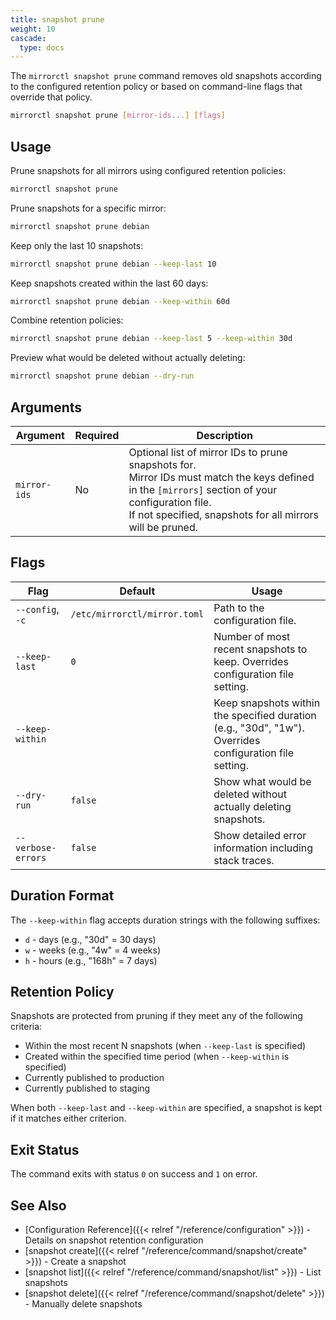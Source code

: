 ```yaml
---
title: snapshot prune
weight: 10
cascade:
  type: docs
---
```


The `mirrorctl snapshot prune` command removes old snapshots according to the configured retention
policy or based on command-line flags that override that policy.

```bash
mirrorctl snapshot prune [mirror-ids...] [flags]
```

## Usage

Prune snapshots for all mirrors using configured retention policies:
```bash
mirrorctl snapshot prune
```

Prune snapshots for a specific mirror:
```bash
mirrorctl snapshot prune debian
```

Keep only the last 10 snapshots:
```bash
mirrorctl snapshot prune debian --keep-last 10
```

Keep snapshots created within the last 60 days:
```bash
mirrorctl snapshot prune debian --keep-within 60d
```

Combine retention policies:
```bash
mirrorctl snapshot prune debian --keep-last 5 --keep-within 30d
```

Preview what would be deleted without actually deleting:
```bash
mirrorctl snapshot prune debian --dry-run
```

## Arguments

| Argument | Required | Description |
|------|---------|-------|
| `mirror-ids` | No | Optional list of mirror IDs to prune snapshots for. <br/> Mirror IDs must match the keys defined in the `[mirrors]` section of your configuration file. <br/> If not specified, snapshots for all mirrors will be pruned. |

## Flags

| Flag | Default | Usage |
|------|---------|-------|
| `--config`, `-c` | `/etc/mirrorctl/mirror.toml` | Path to the configuration file. |
| `--keep-last` | `0` | Number of most recent snapshots to keep. Overrides configuration file setting. |
| `--keep-within` | | Keep snapshots within the specified duration (e.g., "30d", "1w"). Overrides configuration file setting. |
| `--dry-run` | `false` | Show what would be deleted without actually deleting snapshots. |
| `--verbose-errors` | `false` | Show detailed error information including stack traces. |

## Duration Format

The `--keep-within` flag accepts duration strings with the following suffixes:
- `d` - days (e.g., "30d" = 30 days)
- `w` - weeks (e.g., "4w" = 4 weeks)
- `h` - hours (e.g., "168h" = 7 days)

## Retention Policy

Snapshots are protected from pruning if they meet any of the following criteria:
- Within the most recent N snapshots (when `--keep-last` is specified)
- Created within the specified time period (when `--keep-within` is specified)
- Currently published to production
- Currently published to staging

When both `--keep-last` and `--keep-within` are specified, a snapshot is kept if it matches either criterion.

## Exit Status

The command exits with status `0` on success and `1` on error.

## See Also

- [Configuration Reference]({{< relref "/reference/configuration" >}}) - Details on snapshot
  retention configuration
- [snapshot create]({{< relref "/reference/command/snapshot/create" >}}) - Create a snapshot
- [snapshot list]({{< relref "/reference/command/snapshot/list" >}}) - List snapshots
- [snapshot delete]({{< relref "/reference/command/snapshot/delete" >}}) - Manually delete
  snapshots
